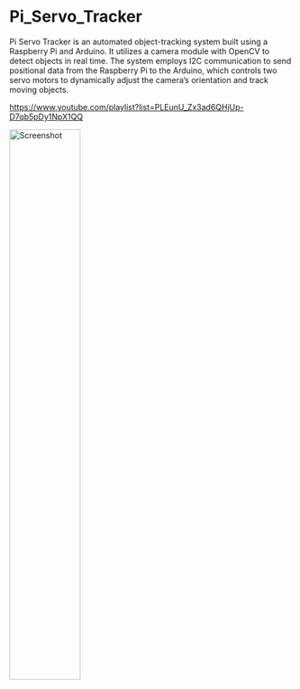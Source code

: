 # Pi_Servo_Tracker
Pi Servo Tracker is an automated object-tracking system built using a Raspberry Pi and Arduino. It utilizes a camera module with OpenCV to detect objects in real time. The system employs I2C communication to send positional data from the Raspberry Pi to the Arduino, which controls two servo motors to dynamically adjust the camera’s orientation and track moving objects.

https://www.youtube.com/playlist?list=PLEunU_Zx3ad6QHjUp-D7qb5pDy1NpX1QQ

<img src="Images/PTPic2.png" alt="Screenshot" width="50%"> 
